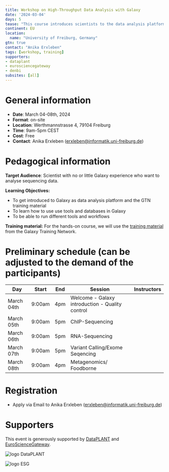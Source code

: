 ```yaml
---
title: Workshop on High-Throughput Data Analysis with Galaxy
date: '2024-03-04'
days: 5
tease: "This course introduces scientists to the data analysis platform Galaxy. The course is a beginner course; there is no requirement of any programming skills."
continent: EU
location:
  name: "University of Freiburg, Germany"
gtn: true
contact: "Anika Erxleben"
tags: [workshop, training]
supporters:
- dataplant
- eurosciencegateway
- denbi
subsites: [all]
---
```


# General information

- **Date**: March 04-08th, 2024
- **Format**: on-site
- **Location**: Werthmannstrasse 4, 79104 Freiburg
- **Time**: 9am-5pm CEST
- **Cost**: Free
- **Contact**: Anika Erxleben ([erxleben@informatik.uni-freiburg.de](mailto:erxleben@informatik.uni-freiburg.de))

# Pedagogical information

**Target Audience**: Scientist with no or little Galaxy experience who want to analyse sequencing data.

**Learning Objectives:**
* To get introduced to Galaxy as data analysis platform and the GTN training material
* To learn how to use use tools and databases in Galaxy
* To be able to run different tools and workflows

**Training material:**
For the hands-on course, we will use the [training material](https://training.galaxyproject.org) from the Galaxy Training Network.

# Preliminary schedule (can be adjusted to the demand of the participants)

| Day | Start | End | Session | Instructors |
|---|---|---|---|---|
| March 04th | 9:00am  | 4pm  | Welcome - Galaxy introduction - Quality control |
| March 05th | 9:00am  | 5pm |  ChIP-Sequencing |
| March 06th | 9:00am  | 5pm  | RNA-Sequencing |
| March 07th | 9:00am  | 5pm | Variant Calling/Exome Seqencing |
| March 08th | 9:00am  | 4pm  | Metagenomics/ Foodborne |


# Registration

- Apply via Email to Anika Erxleben ([erxleben@informatik.uni-freiburg.de](mailto:erxleben@informatik.uni-freiburg.de))

# Supporters

This event is generously supported by [DataPLANT](https://www.nfdi4plants.de/) and [EuroScienceGateway](https://galaxyproject.org/projects/esg/).

<div style="max-width: 250px">

![logo DataPLANT](/images/logos/DataPLANT-logo-transparent.png) 

</div>
<div style="max-width: 500px">

![logo ESG](/images/logos/Eurosciencegateway_logo.png)

</div>
